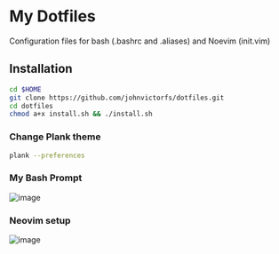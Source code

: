 # My Dotfiles

Configuration files for bash (.bashrc and .aliases) and Noevim (init.vim)

## Installation

```bash
cd $HOME
git clone https://github.com/johnvictorfs/dotfiles.git
cd dotfiles
chmod a+x install.sh && ./install.sh
```

### Change Plank theme

```bash
plank --preferences
```

### My Bash Prompt

![image](https://user-images.githubusercontent.com/37747572/56436771-5e2a2880-62b3-11e9-8e60-763832b5a559.png)

### Neovim setup

![image](https://user-images.githubusercontent.com/37747572/56437051-633ba780-62b4-11e9-8a93-ce7420a5243e.png)
